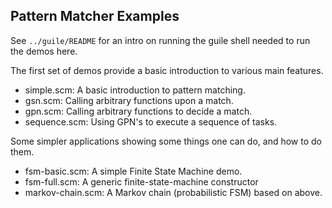 Pattern Matcher Examples
------------------------

See `../guile/README` for an intro on running the guile shell needed
to run the demos here.

The first set of demos provide a basic introduction to various
main features.

* simple.scm: A basic introduction to pattern matching.
* gsn.scm: Calling arbitrary functions upon a match.
* gpn.scm: Calling arbitrary functions to decide a match.
* sequence.scm: Using GPN's to execute a sequence of tasks.

Some simpler applications showing some things one can do, and how to do
them.

* fsm-basic.scm: A simple Finite State Machine demo.
* fsm-full.scm: A generic finite-state-machine constructor
* markov-chain.scm: A Markov chain (probabilistic FSM) based on above.
